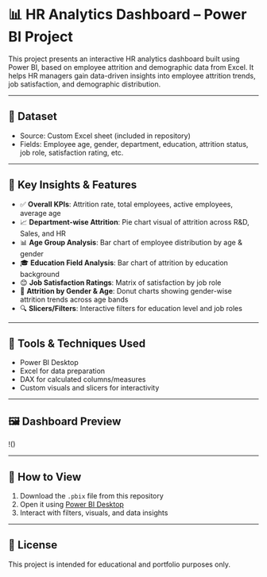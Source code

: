 # 📊 HR Analytics Dashboard – Power BI Project

This project presents an interactive HR analytics dashboard built using Power BI, based on employee attrition and demographic data from Excel. It helps HR managers gain data-driven insights into employee attrition trends, job satisfaction, and demographic distribution.

---

## 📁 Dataset
- Source: Custom Excel sheet (included in repository)
- Fields: Employee age, gender, department, education, attrition status, job role, satisfaction rating, etc.

---

## 🎯 Key Insights & Features
- ✅ **Overall KPIs**: Attrition rate, total employees, active employees, average age
- 📈 **Department-wise Attrition**: Pie chart visual of attrition across R&D, Sales, and HR
- 📊 **Age Group Analysis**: Bar chart of employee distribution by age & gender
- 🎓 **Education Field Analysis**: Bar chart of attrition by education background
- 😊 **Job Satisfaction Ratings**: Matrix of satisfaction by job role
- 👥 **Attrition by Gender & Age**: Donut charts showing gender-wise attrition trends across age bands
- 🔍 **Slicers/Filters**: Interactive filters for education level and job roles

---

## 🧩 Tools & Techniques Used
- Power BI Desktop
- Excel for data preparation
- DAX for calculated columns/measures
- Custom visuals and slicers for interactivity

---

## 🖼️ Dashboard Preview
!()

---

## 🚀 How to View
1. Download the `.pbix` file from this repository
2. Open it using [Power BI Desktop](https://powerbi.microsoft.com/en-us/downloads/)
3. Interact with filters, visuals, and data insights

---

## 📌 License
This project is intended for educational and portfolio purposes only.
